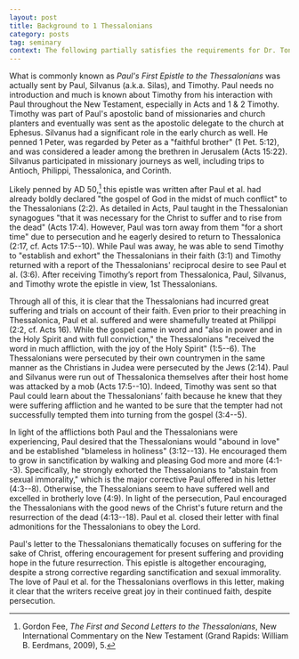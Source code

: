 ```yaml
---
layout: post
title: Background to 1 Thessalonians
category: posts
tag: seminary
context: The following partially satisfies the requirements for Dr. Tony Merida's Bible Exposition class at Southeastern Baptist Theological Seminary.
---
```


What is commonly known as *Paul's First Epistle to the Thessalonians* was actually sent by Paul, Silvanus (a.k.a. Silas), and Timothy. Paul needs no introduction and much is known about Timothy from his interaction with Paul throughout the New Testament, especially in Acts and 1 & 2 Timothy. Timothy was part of Paul's apostolic band of missionaries and church planters and eventually was sent as the apostolic delegate to the church at Ephesus. Silvanus had a significant role in the early church as well. He penned 1 Peter, was regarded by Peter as a "faithful brother" (1 Pet. 5:12), and was considered a leader among the brethren in Jerusalem (Acts 15:22). Silvanus participated in missionary journeys as well, including trips to Antioch, Philippi, Thessalonica, and Corinth.

Likely penned by AD 50,[^1] this epistle was written after Paul et al. had already boldly declared "the gospel of God in the midst of much conflict" to the Thessalonians (2:2). As detailed in Acts, Paul taught in the Thessalonian synagogues "that it was necessary for the Christ to suffer and to rise from the dead" (Acts 17:4). However, Paul was torn away from them "for a short time" due to persecution and he eagerly desired to return to Thessalonica (2:17, cf. Acts 17:5--10). While Paul was away, he was able to send Timothy to "establish and exhort" the Thessalonians in their faith (3:1) and Timothy returned with a report of the Thessalonians' reciprocal desire to see Paul et al. (3:6). After receiving Timothy’s report from Thessalonica, Paul, Silvanus, and Timothy wrote the epistle in view, 1st Thessalonians.

[^1]: Gordon Fee, *The First and Second Letters to the Thessalonians*, New International Commentary on the New Testament (Grand Rapids: William B. Eerdmans, 2009), 5.

Through all of this, it is clear that the Thessalonians had incurred great suffering and trials on account of their faith. Even prior to their preaching in Thessalonica, Paul et al. suffered and were shamefully treated at Philippi (2:2, cf. Acts 16). While the gospel came in word and "also in power and in the Holy Spirit and with full conviction," the Thessalonians "received the word in much affliction, with the joy of the Holy Spirit" (1:5--6). The Thessalonians were persecuted by their own countrymen in the same manner as the Christians in Judea were persecuted by the Jews (2:14). Paul and Silvanus were run out of Thessalonica themselves after their host home was attacked by a mob (Acts 17:5--10). Indeed, Timothy was sent so that Paul could learn about the Thessalonians’ faith because he knew that they were suffering affliction and he wanted to be sure that the tempter had not successfully tempted them into turning from the gospel (3:4--5).

In light of the afflictions both Paul and the Thessalonians were experiencing, Paul desired that the Thessalonians would "abound in love" and be established "blameless in holiness" (3:12--13). He encouraged them to grow in sanctification by walking and pleasing God more and more (4:1--3). Specifically, he strongly exhorted the Thessalonians to "abstain from sexual immorality," which is the major corrective Paul offered in his letter (4:3--8). Otherwise, the Thessalonians seem to have suffered well and excelled in brotherly love (4:9). In light of the persecution, Paul encouraged the Thessalonians with the good news of the Christ's future return and the resurrection of the dead (4:13--18). Paul et al. closed their letter with final admonitions for the Thessalonians to obey the Lord.

Paul's letter to the Thessalonians thematically focuses on suffering for the sake of Christ, offering encouragement for present suffering and providing hope in the future resurrection. This epistle is altogether encouraging, despite a strong corrective regarding sanctification and sexual immorality. The love of Paul et al. for the Thessalonians overflows in this letter, making it clear that the writers receive great joy in their continued faith, despite persecution.
